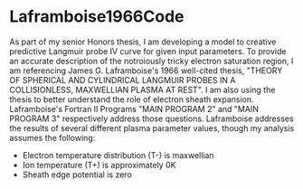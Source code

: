 # Laframboise1966Code

As part of my senior Honors thesis, I am developing a model to creative predictive Langmuir probe IV curve for given input parameters. To provide an accurate description of the notroiously tricky electron saturation region, I am referencing James G. Laframboise's 1966 well-cited thesis, "THEORY OF SPHERICAL AND CYLINDRICAL LANGMUIR PROBES IN A COLLISIONLESS, MAXWELLIAN PLASMA AT REST". I am also using the thesis to better understand the role of electron sheath expansion. Laframboise's Fortran II Programs "MAIN PROGRAM 2" and "MAIN PROGRAM 3" respectively address those questions. Laframboise addresses the results of several different plasma parameter values, though my analysis assumes the following: 
* Electron temperature distribution (T-) is maxwellian
* Ion temperature (T+) is approximately 0K
* Sheath edge potential is zero

